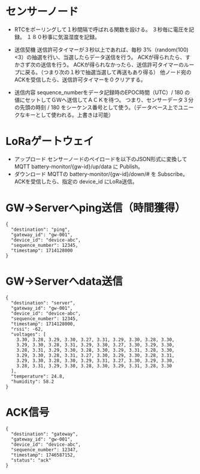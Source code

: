 # センサーノード
- RTCをポーリングして１秒間隔で呼ばれる関数を設ける。
  ３秒毎に電圧を記録。
  １８０秒事に気温湿度を記録。

- 送信契機
  送信許可タイマーが３秒以上であれば、毎秒 3%（random(100)<3）の抽選を行い、当選したらデータ送信を行う。
  ACKが得られたら、すかさず次の送信を行う。
  ACKが得られなかったら、送信許可タイマーのループに戻る。（つまり次の１秒で抽選当選して再送もあり得る）
  他ノード宛のACKを受信したら、送信許可タイマーを０クリアする。

- 送信内容
  sequence_numberをデータ記録時のEPOC時間（UTC）/ 180 の値にセットしてＧＷへ送信してＡＣＫを待つ。
  つまり、センサーデータ３分の先頭の時刻 / 180 をシーケンス番号として使う。（データベース上でユニークなキーとして使われる。上書きは可能）

# LoRaゲートウェイ
- アップロード
  センサーノードのペイロードを以下のJSON形式に変換してMQTT battery-monitor/{gw-id}/up/data に Publish。
- ダウンロード
  MQTTの battery-monitor/{gw-id}/down/# を Subscribe。ACKを受信したら、指定の device_id にLoRa送信。

# GW->Serverへping送信（時間獲得）
```
{
  "destination": "ping",
  "gateway_id": "gw-001",
  "device_id": "device-abc",
  "sequence_number": 12345,
  "timestamp": 1714128000
}
```
# GW->Serverへdata送信
```
{
  "destination": "server",
  "gateway_id": "gw-001",
  "device_id": "device-abc",
  "sequence_number": 12345,
  "timestamp": 1714128000,
  "rssi": -62,
  "voltages": [
    3.30, 3.28, 3.29, 3.30, 3.27, 3.31, 3.29, 3.30, 3.28, 3.30,
    3.29, 3.30, 3.28, 3.31, 3.29, 3.30, 3.27, 3.30, 3.29, 3.30,
    3.28, 3.31, 3.29, 3.30, 3.28, 3.30, 3.29, 3.31, 3.28, 3.30,
    3.29, 3.30, 3.28, 3.31, 3.27, 3.30, 3.29, 3.30, 3.28, 3.31,
    3.29, 3.30, 3.28, 3.30, 3.29, 3.31, 3.27, 3.30, 3.29, 3.30,
    3.28, 3.31, 3.29, 3.30, 3.28, 3.30, 3.29, 3.31, 3.28, 3.30
  ],
  "temperature": 24.8,
  "humidity": 58.2
}
```
# ACK信号
```
{
  "destination": "gateway",
  "gateway_id": "gw-001",
  "device_id": "device-abc",
  "sequence_number": 12347,
  "timestamp": 1746587152,
  "status": "ack"
}
```

